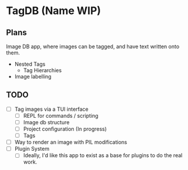 # TagDB (Name WIP)

## Plans
Image DB app, where images can be tagged, and have text written onto them.
 * Nested Tags
   * Tag Hierarchies
 * Image labelling

## TODO
 * [ ] Tag images via a TUI interface
   * [ ] REPL for commands / scripting
   * [ ] Image db structure
   * [ ] Project configuration (In progress)
   * [ ] Tags
 * [ ] Way to render an image with PIL modifications
 * [ ] Plugin System
   * [ ] Ideally, I'd like this app to exist as a base for plugins to do the real work.
